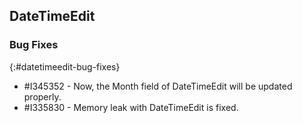 ## DateTimeEdit

### Bug Fixes
{:#datetimeedit-bug-fixes}

* \#I345352 - Now, the Month field of DateTimeEdit will be updated properly.
* \#I335830 - Memory leak with DateTimeEdit is fixed.
